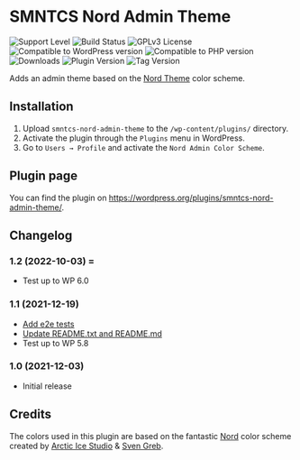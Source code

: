 # SMNTCS Nord Admin Theme

![Support Level](https://img.shields.io/badge/support-active-green.svg)
![Build Status](https://github.com/nielslange/smntcs-nord-admin-theme/actions/workflows/test.yml/badge.svg)
![GPLv3 License](https://img.shields.io/github/license/nielslange/smntcs-nord-admin-theme.svg)
![Compatible to WordPress version](https://plugintests.com/plugins/smntcs-nord-admin-theme/wp-badge.svg)
![Compatible to PHP version](https://plugintests.com/plugins/smntcs-nord-admin-theme/php-badge.svg)
![Downloads](https://img.shields.io/wordpress/plugin/dt/smntcs-nord-admin-theme.svg)
![Plugin Version](https://img.shields.io/wordpress/plugin/v/smntcs-nord-admin-theme.svg)
![Tag Version](https://img.shields.io/github/tag/nielslange/smntcs-nord-admin-theme.svg)

Adds an admin theme based on the [Nord Theme](https://www.nordtheme.com/) color scheme.

## Installation

1. Upload `smntcs-nord-admin-theme` to the `/wp-content/plugins/` directory.
2. Activate the plugin through the `Plugins` menu in WordPress.
3. Go to `Users → Profile` and activate the `Nord Admin Color Scheme`.

## Plugin page

You can find the plugin on https://wordpress.org/plugins/smntcs-nord-admin-theme/.

## Changelog

### 1.2 (2022-10-03) =

-   Test up to WP 6.0

### 1.1 (2021-12-19)

-   [Add e2e tests](https://github.com/nielslange/smntcs-nord-admin-theme/pull/2)
-   [Update README.txt and README.md](https://github.com/nielslange/smntcs-nord-admin-theme/pull/3)
-   Test up to WP 5.8

### 1.0 (2021-12-03)

-   Initial release

## Credits

The colors used in this plugin are based on the fantastic [Nord](https://www.nordtheme.com/) color scheme created by [Arctic Ice Studio](https://www.arcticicestudio.com/) & [Sven Greb](https://svengreb.de/).
